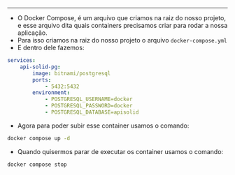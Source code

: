 ____
- O Docker Compose, é um arquivo que criamos na raiz do nosso projeto, e esse arquivo dita quais containers precisamos criar para rodar a nossa aplicação.
- Para isso criamos na raiz do nosso projeto o arquivo `docker-compose.yml`
- E dentro dele fazemos:
```yml
services:
	api-solid-pg:
		image: bitnami/postgresql
		ports:
			- 5432:5432
		environment:
			- POSTGRESQL_USERNAME=docker
			- POSTGRESQL_PASSWORD=docker
			- POSTGRESQL_DATABASE=apisolid
```
- Agora para poder subir esse container usamos o comando:
```zsh
docker compose up -d
```
- Quando quisermos parar de executar os container usamos o comando:
```zsh
docker compose stop
```